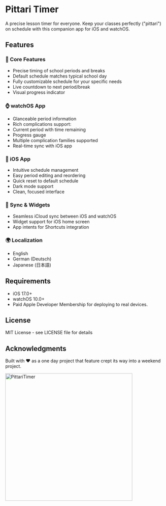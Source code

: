 # Pittari Timer

A precise lesson timer for everyone. Keep your classes perfectly ("pittari") on schedule with this companion app for iOS and watchOS.

## Features

### 🎯 Core Features
- Precise timing of school periods and breaks
- Default schedule matches typical school day
- Fully customizable schedule for your specific needs
- Live countdown to next period/break
- Visual progress indicator

### ⌚️ watchOS App
- Glanceable period information
- Rich complications support:
 - Current period with time remaining
 - Progress gauge
 - Multiple complication families supported
- Real-time sync with iOS app

### 📱 iOS App
- Intuitive schedule management
- Easy period editing and reordering
- Quick reset to default schedule
- Dark mode support
- Clean, focused interface

### 🔄 Sync & Widgets
- Seamless iCloud sync between iOS and watchOS
- Widget support for iOS home screen
- App intents for Shortcuts integration

### 🌍 Localization
- English
- German (Deutsch)
- Japanese (日本語)

## Requirements
- iOS 17.0+
- watchOS 10.0+
- Paid Apple Developer Membership for deploying to real devices.
                            
## License
MIT License - see LICENSE file for details

## Acknowledgments
Built with ♥️ as a one day project that feature crept its way into a weekend project.

<img width="400" alt="PittariTimer" src="https://github.com/user-attachments/assets/9ae83575-6188-44d1-8896-5ade30f85cdb" />
